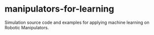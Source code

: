 # manipulators-for-learning
Simulation source code and examples for applying machine learning on Robotic Manipulators.
